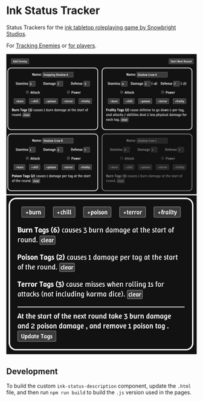 # Ink Status Tracker

Status Trackers for the [ink tabletop roleplaying game by Snowbright Studios](https://www.snowbrightstudio.com/ink).

For [Tracking Enemies](https://jrjurman.com/ink-status-tracker/enemies.html) or [for players](https://jrjurman.com/ink-status-tracker/player.html).

<img src="./enemy-preview.png" alt="four boxes with enemy stats, there are controls for adding status tags, and descriptions in each enemy box with what effects are applied">

<img src="./player-preview.png" alt="there is a single box, and similar to the enemy preview, there are controls for adding status tags, and descriptions in the box with what effects are applied">


## Development

To build the custom `ink-status-description` component, update the `.html` file, and then run `npm run build` to build the `.js` version used in the pages.
